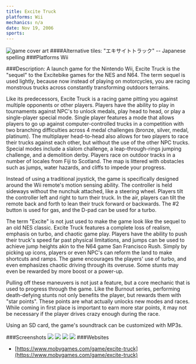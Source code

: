 ```yaml
---
title: Excite Truck
platforms: Wii
mechanics: n/a
date: Nov 19, 2006  
sports: 
---
```

![game cover art](https://www.mobygames.com/images/covers/s/74766-excite-truck-wii-front-cover.jpg "Logo")
####Alternative tiles:
"エキサイトトラック" -- Japanese spelling
###Platforms
Wii

###Description: 
A launch game for the Nintendo Wii, Excite Truck is the "sequel" to the Excitebike games for the NES and N64. The term sequel is used lightly, because now instead of playing on motorcycles, you are racing monstrous trucks across constantly transforming outdoors terrains.

Like its predecessors, Excite Truck is a racing game pitting you against multiple opponents or other players. Players have the ability to play in tournaments against NPC's to unlock medals, play head to head, or play a single-player special mode. Single player features a mode that allows players to go up against computer-controlled trucks in a competition with two branching difficulties across 4 medal challenges (bronze, silver, medal, platinum). The multiplayer head-to-head also allows for two players to race their trucks against each other, but without the use of the other NPC trucks. Special modes include a slalom challenge, a leap-through-rings jumping challenge, and a demolition derby. Players race on outdoor tracks in a number of locales from Fiji to Scotland. The map is littered with obstacles such as jumps, water hazards, and cliffs to impede your progress.

Instead of using a traditional joystick, the game is specifically designed around the Wii remote's motion sensing ability. The controller is held sideways without the nunchuk attached, like a steering wheel. Players tilt the controller left and right to turn their truck. In the air, players can tilt the remote back and forth to lean their truck forward or backwards. The #2 button is used for gas, and the D-pad can be used for a turbo.

The term "Excite" is not just used to make the game look like the sequel to an old NES classic. Excite Truck features a complete loss of realism, emphasis on turbo, and chaotic game play. Players have the ability to push their truck's speed far past physical limitations, and jumps can be used to achieve jump heights akin to the N64 game San Francisco Rush. Simply by picking up icons, players or even NPC's can reform the land to make shortcuts and ramps. The game encourages the players' use of turbo, and even emphasizes chaotic driving through its overuse. Some stunts may even be rewarded by more boost or a power-up.

Pulling off these maneuvers is not just a feature, but a core mechanic that is used to progress through the game. Like the Burnout series, performing death-defying stunts not only benefits the player, but rewards them with "star points". These points are what actually unlocks new modes and races. While coming in first place is important to earn more star points, it may not be necessary if the player drives crazy enough during the race.

Using an SD card, the game's soundtrack can be customized with MP3s.


###Screenshots
<a target="_blank" href="https://www.mobygames.com/images/shots/s/303767-excite-truck-wii-screenshot-using-an-action-item-to-sink-the.jpg"><img src="https://www.mobygames.com/images/shots/s/303767-excite-truck-wii-screenshot-using-an-action-item-to-sink-the.jpg"/></a>
<a target="_blank" href="https://www.mobygames.com/images/shots/s/303774-excite-truck-wii-screenshot-two-player-race.jpg"><img src="https://www.mobygames.com/images/shots/s/303774-excite-truck-wii-screenshot-two-player-race.jpg"/></a>
<a target="_blank" href="https://www.mobygames.com/images/shots/s/303778-excite-truck-wii-screenshot-air-rings.jpg"><img src="https://www.mobygames.com/images/shots/s/303778-excite-truck-wii-screenshot-air-rings.jpg"/></a>
<a target="_blank" href="https://www.mobygames.com/images/shots/s/303766-excite-truck-wii-screenshot-s-rank.jpg"><img src="https://www.mobygames.com/images/shots/s/303766-excite-truck-wii-screenshot-s-rank.jpg"/></a>
###Websites
* [https://www.mobygames.com/game/excite-truck](https://www.mobygames.com/game/excite-truck)